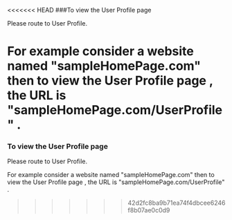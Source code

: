<<<<<<< HEAD
###To view the User Profile page

Please route to User Profile.

For example consider a website named "sampleHomePage.com" then to view the User Profile page , the URL is "sampleHomePage.com/UserProfile" .
=======
### To view the User Profile page

Please route to User Profile.

For example consider a website named "sampleHomePage.com" then to view the User Profile page , the URL is "sampleHomePage.com/UserProfile" .
>>>>>>> 42d2fc8ba9b71ea74f4dbcee6246f8b07ae0c0d9
